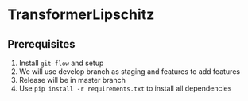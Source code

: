 # TransformerLipschitz

## Prerequisites 

1. Install `git-flow` and setup 
2. We will use develop branch as staging and features to add features 
3. Release will be in master branch
4. Use `pip install -r requirements.txt` to install all dependencies
